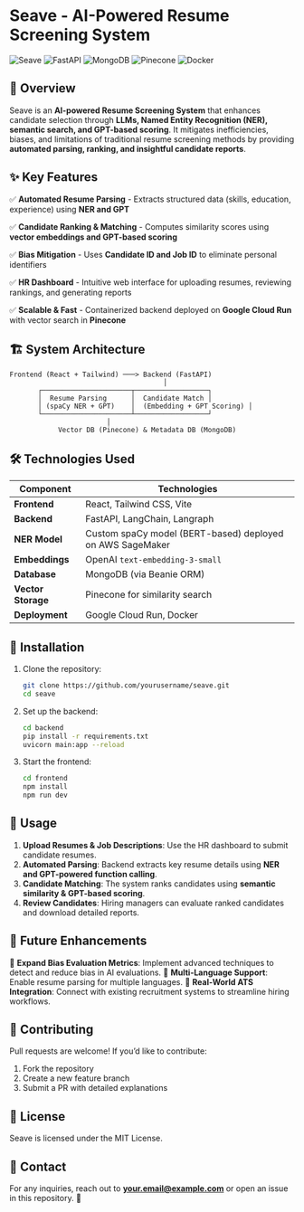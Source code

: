 # Seave - AI-Powered Resume Screening System 

![Seave](https://img.shields.io/badge/AI--powered-Resume%20Screening-blue.svg) ![FastAPI](https://img.shields.io/badge/Backend-FastAPI-green) ![MongoDB](https://img.shields.io/badge/Database-MongoDB-red) ![Pinecone](https://img.shields.io/badge/Vector%20DB-Pinecone-yellow) ![Docker](https://img.shields.io/badge/Deployment-Docker-blue)

## 🚀 Overview
Seave is an **AI-powered Resume Screening System** that enhances candidate selection through **LLMs, Named Entity Recognition (NER), semantic search, and GPT-based scoring**. It mitigates inefficiencies, biases, and limitations of traditional resume screening methods by providing **automated parsing, ranking, and insightful candidate reports**.

## ✨ Key Features
✅ **Automated Resume Parsing** - Extracts structured data (skills, education, experience) using **NER and GPT**

✅ **Candidate Ranking & Matching** - Computes similarity scores using **vector embeddings and GPT-based scoring**

✅ **Bias Mitigation** - Uses **Candidate ID and Job ID** to eliminate personal identifiers 

✅ **HR Dashboard** - Intuitive web interface for uploading resumes, reviewing rankings, and generating reports

✅ **Scalable & Fast** - Containerized backend deployed on **Google Cloud Run** with vector search in **Pinecone**

## 🏗️ System Architecture
```
Frontend (React + Tailwind) ───> Backend (FastAPI)
                                      │
       ┌──────────────────────┬──────────────────┐
       │  Resume Parsing      │  Candidate Match │
       │ (spaCy NER + GPT)    │  (Embedding + GPT Scoring) │
       └──────────────────────┴──────────────────┘
                        │
            Vector DB (Pinecone) & Metadata DB (MongoDB)
```

## 🛠️ Technologies Used
| Component  | Technologies |
|------------|-------------|
| **Frontend** | React, Tailwind CSS, Vite |
| **Backend** | FastAPI, LangChain, Langraph |
| **NER Model** | Custom spaCy model (BERT-based) deployed on AWS SageMaker |
| **Embeddings** | OpenAI `text-embedding-3-small` |
| **Database** | MongoDB (via Beanie ORM) |
| **Vector Storage** | Pinecone for similarity search |
| **Deployment** | Google Cloud Run, Docker |

## 🔧 Installation
1. Clone the repository:
   ```bash
   git clone https://github.com/yourusername/seave.git
   cd seave
   ```
2. Set up the backend:
   ```bash
   cd backend
   pip install -r requirements.txt
   uvicorn main:app --reload
   ```
3. Start the frontend:
   ```bash
   cd frontend
   npm install
   npm run dev
   ```

## 📌 Usage
1. **Upload Resumes & Job Descriptions**: Use the HR dashboard to submit candidate resumes.
2. **Automated Parsing**: Backend extracts key resume details using **NER and GPT-powered function calling**.
3. **Candidate Matching**: The system ranks candidates using **semantic similarity & GPT-based scoring**.
4. **Review Candidates**: Hiring managers can evaluate ranked candidates and download detailed reports.

## 🚀 Future Enhancements
🔹 **Expand Bias Evaluation Metrics**: Implement advanced techniques to detect and reduce bias in AI evaluations.
🔹 **Multi-Language Support**: Enable resume parsing for multiple languages.
🔹 **Real-World ATS Integration**: Connect with existing recruitment systems to streamline hiring workflows.

## 🤝 Contributing
Pull requests are welcome! If you’d like to contribute:
1. Fork the repository
2. Create a new feature branch
3. Submit a PR with detailed explanations

## 📜 License
Seave is licensed under the MIT License.

## 📩 Contact
For any inquiries, reach out to **your.email@example.com** or open an issue in this repository. 🚀
